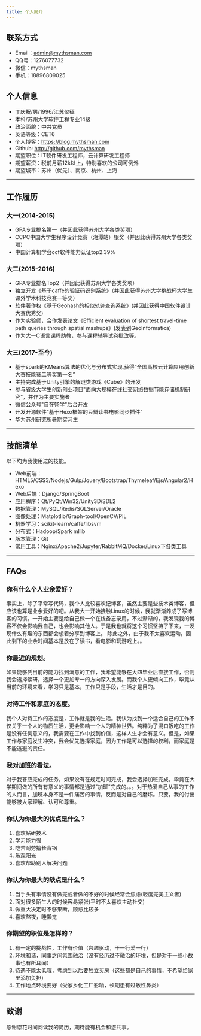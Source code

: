 ```yaml
---
title: 个人简介
---
```

## 联系方式

- Email：admin@mythsman.com
- QQ号：1276077732
- 微信：mythsman
- 手机：18896809025

## 个人信息

 - 丁庆祝/男/1996/江苏仪征
 - 本科/苏州大学软件工程专业14级
 - 政治面貌：中共党员
 - 英语等级：CET6
 - 个人博客：https://blog.mythsman.com
 - Github: http://github.com/mythsman
 - 期望职位：IT软件研发工程师，云计算研发工程师
 - 期望薪资：税前月薪12k以上，特别喜欢的公司可例外
 - 期望城市：苏州（优先）、南京、杭州、上海
---

## 工作履历

### 大一(2014-2015)
- GPA专业排名第一（并因此获得苏州大学各类奖项）
- CCPC中国大学生程序设计竞赛（湘潭站）银奖（并因此获得苏州大学各类奖项）
- 中国计算机学会ccf软件能力认证top2.39%

### 大二(2015-2016)
- GPA专业排名Top2（并因此获得苏州大学各类奖项）
- 独立开发《基于caffe的验证码识别系统》（并因此获得苏州大学挑战杯大学生课外学术科技竞赛一等奖）
- 软件著作权《基于Geohash的相似轨迹查询系统》(并因此获得中国软件设计大赛优秀奖)
- 作为实验师，合作发表论文《Efficient evaluation of shortest travel-time path queries through spatial mashups》(发表到GeoInformatica)
- 作为大一C语言课程助教，参与课程辅导试卷批改等。

### 大三(2017-至今)
- 基于spark的KMeans算法的优化与分布式实现,获得”全国高校云计算应用创新大赛技能赛二等奖第一名”
- 主持完成基于Unity引擎的解谜类游戏《Cube》的开发
- 参与省级大学生创新创业项目"面向大规模在线社交网络数据节能存储机制研究"，并作为主要实施者
- 微信公众号"自在畅学"后台开发
- 开发开源软件"基于Hexo框架的豆瓣读书电影同步插件"
- 华为苏州研究所暑期实习生

---

## 技能清单
以下均为我使用过的技能。

- Web前端：HTML5/CSS3/Nodejs/Gulp/Jquery/Bootstrap/Thymeleaf/Ejs/Angular2/Hexo
- Web后端：Django/SpringBoot
- 应用程序：Qt/PyQt/Win32/Unity3D/SDL2
- 数据管理：MySQL/Redis/SQLServer/Oracle
- 图像处理：Matplotlib/Graph-tool/OpenCV/PIL
- 机器学习：scikit-learn/caffe/libsvm
- 分布式：Hadoop/Spark mllib
- 版本管理：Git
- 常用工具：Nginx/Apache2/Jupyter/RabbitMQ/Docker/Linux下各类工具

---

## FAQs
### 你有什么个人业余爱好？
事实上，除了平常写代码，我个人比较喜欢记博客，虽然主要是些技术类博客，但应该也算是业余爱好的吧。从我大一开始接触Linux的时候，我就渐渐养成了写博客的习惯。一开始主要是给自己做一个在线备忘录用，不过渐渐的，我发现我的博客不仅会影响我自己，也会影响其他人。于是我也就将这个习惯坚持了下来，一发现什么有趣的东西都会想着分享到博客上。
除此之外，由于我不太喜欢运动，因此剩下的业余时间基本是放在了读书，看电影和玩游戏上。。

### 你最近的规划。
如果能够凭目前的能力找到满意的工作，我希望能够在大四毕业后直接工作，否则我会选择读研，选择一个更加专一的方向深入发展。而我个人更倾向工作，毕竟从当前的环境来看，学习只是基本，工作只是手段，生活才是目的。

### 对待工作和家庭的态度。
我个人对待工作的态度是，工作就是我的生活。我认为找到一个适合自己的工作不仅关乎一个人的物质生活，更会影响一个人的精神世界。纯粹为了混口饭吃的工作是没有任何意义的，我需要在工作中找到价值，这样人生才会有意义。但是，如果工作与家庭发生冲突，我会优先选择家庭，因为工作是可以选择的权利，而家庭是不能逃避的责任。

### 我对加班的看法。
对于我答应完成的任务，如果没有在规定时间完成，我会选择加班完成。毕竟在大学期间做的所有有意义的事情都是通过"加班"完成的。。。对于热爱自己从事的工作的人而言，加班本身不是一件痛苦的事情，反而是对自己的磨炼。只要，我的付出能够被大家理解、认可和尊重。

### 你认为你最大的优点是什么？
1. 喜欢钻研技术
2. 学习能力强
3. 吃苦耐劳擅长背锅
4. 乐观阳光
5. 喜欢帮助别人解决问题

### 你认为你最大的缺点是什么？
1. 当手头有事情没有做完或者做的不好的时候经常会焦虑(轻度完美主义者)
2. 面对很多陌生人的时候容易紧张(平时不太喜欢主动社交)
3. 做重大决定时不够果断，顾忌比较多
4. 喜欢熬夜，睡懒觉

### 你期望的职位是怎样的？
1. 有一定的挑战性，工作有价值（兴趣驱动，干一行爱一行）
2. 环境和谐，同事之间氛围融洽（没有经历过不融洽的环境，但是对于一些小故事也有所耳闻）
3. 待遇不能太低哦，考虑到以后要独立买房（这些都是自己的事情，不希望给家里添加负担）
4. 工作地点环境要好（受家乡化工厂影响，长期患有过敏性鼻炎）

---

## 致谢
感谢您花时间阅读我的简历，期待能有机会和您共事。
